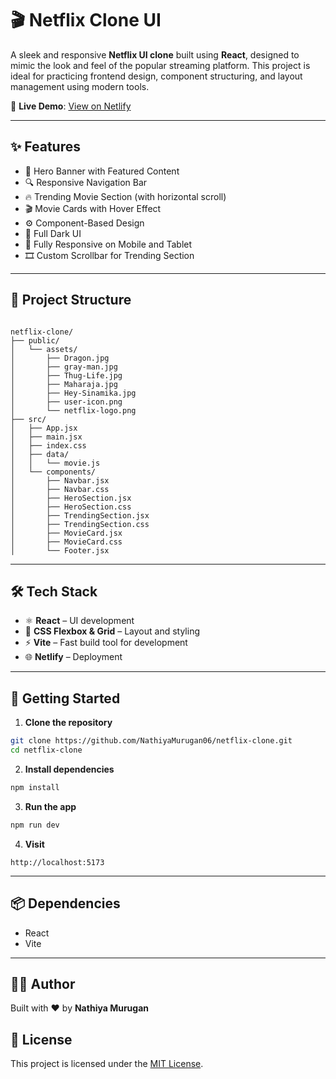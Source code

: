 # 🎬 Netflix Clone UI

A sleek and responsive **Netflix UI clone** built using **React**, designed to mimic the look and feel of the popular streaming platform. This project is ideal for practicing frontend design, component structuring, and layout management using modern tools.

🚀 **Live Demo**: [View on Netlify](https://nathiyamurugan.netlify.app)

---

## ✨ Features

- 🎥 Hero Banner with Featured Content
- 🔍 Responsive Navigation Bar
- 🔥 Trending Movie Section (with horizontal scroll)
- 🎬 Movie Cards with Hover Effect
- ⚙️ Component-Based Design
- 🌙 Full Dark UI
- 📱 Fully Responsive on Mobile and Tablet
- 🎞️ Custom Scrollbar for Trending Section

---

## 📁 Project Structure

```

netflix-clone/
├── public/
│   └── assets/
│       ├── Dragon.jpg
│       ├── gray-man.jpg
│       ├── Thug-Life.jpg
│       ├── Maharaja.jpg
│       ├── Hey-Sinamika.jpg
│       ├── user-icon.png
│       └── netflix-logo.png
├── src/
│   ├── App.jsx
│   ├── main.jsx
│   ├── index.css
│   ├── data/
│   │   └── movie.js
│   └── components/
│       ├── Navbar.jsx
│       ├── Navbar.css
│       ├── HeroSection.jsx
│       ├── HeroSection.css
│       ├── TrendingSection.jsx
│       ├── TrendingSection.css
│       ├── MovieCard.jsx
│       ├── MovieCard.css
│       └── Footer.jsx

````

---

## 🛠️ Tech Stack

- ⚛️ **React** – UI development
- 💅 **CSS Flexbox & Grid** – Layout and styling
- ⚡ **Vite** – Fast build tool for development
- 🌐 **Netlify** – Deployment

---

## 🚀 Getting Started

1. **Clone the repository**

```bash
git clone https://github.com/NathiyaMurugan06/netflix-clone.git
cd netflix-clone
````

2. **Install dependencies**

```bash
npm install
```

3. **Run the app**

```bash
npm run dev
```

4. **Visit**

```
http://localhost:5173
```

---

## 📦 Dependencies

* React
* Vite

---

## 🙋‍♀️ Author

Built with ❤️ by **Nathiya Murugan**

## 📝 License

This project is licensed under the [MIT License](LICENSE).

